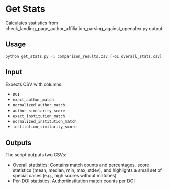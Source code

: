 # Get Stats

Calculates statistics from check_landing_page_author_affiliation_parsing_against_openalex.py output.

## Usage

```bash
python get_stats.py -i comparison_results.csv [-o1 overall_stats.csv] [-o2 per_doi_stats.csv]
```

## Input
Expects CSV with columns:
- `DOI`
- `exact_author_match`
- `normalized_author_match`
- `author_similarity_score`
- `exact_institution_match`
- `normalized_institution_match`
- `institution_similarity_score`

## Outputs
The script putputs two CSVs:
- Overall statistics: Contains match counts and percentages, score statistics (mean, median, min, max, stdev), and highlights a small set of special cases (e.g., high scores without matches)
- Per-DOI statistics: Author/institution match counts per DOI
